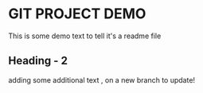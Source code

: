 # GIT PROJECT DEMO

This is some demo text to tell it's a readme file

## Heading - 2

adding some additional text , on a new branch to update!
